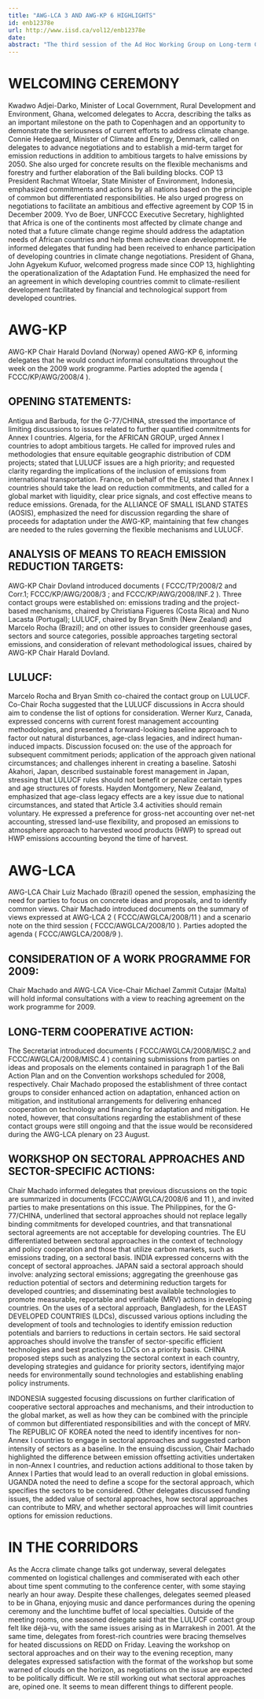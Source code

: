 ```yaml
---
title: "AWG-LCA 3 AND AWG-KP 6 HIGHLIGHTS"
id: enb12378e
url: http://www.iisd.ca/vol12/enb12378e
date: 
abstract: "The third session of the Ad Hoc Working Group on Long-term Cooperative Action under the Convention (AWG-LCA 3) and the first part of the sixth session of the Ad Hoc Working Group on Further Commitments for Annex I Parties under the Kyoto Protocol (AWG-KP 6) opened in Accra, Ghana, on Thursday morning, with a welcoming ceremony and the opening plenary of the AWG-KP . In the afternoon, delegates attended the AWG-LCA opening plenary, an in-session workshop on cooperative sectoral approaches, and a contact group on land use, land-use change and forestry (LULUCF) ."
---
```


# WELCOMING CEREMONY

Kwadwo Adjei-Darko, Minister of Local Government, Rural Development and Environment, Ghana, welcomed delegates to Accra, describing the talks as an important milestone on the path to Copenhagen and an opportunity to demonstrate the seriousness of current efforts to address climate change. Connie Hedegaard, Minister of Climate and Energy, Denmark, called on delegates to advance negotiations and to establish a mid-term target for emission reductions in addition to ambitious targets to halve emissions by 2050. She also urged for concrete results on the flexible mechanisms and forestry and further elaboration of the Bali building blocks. COP 13 President Rachmat Witoelar, State Minister of Environment, Indonesia, emphasized commitments and actions by all nations based on the principle of common but differentiated responsibilities. He also urged progress on negotiations to facilitate an ambitious and effective agreement by COP 15 in December 2009. Yvo de Boer, UNFCCC Executive Secretary, highlighted that Africa is one of the continents most affected by climate change and noted that a future climate change regime should address the adaptation needs of African countries and help them achieve clean development. He informed delegates that funding had been received to enhance participation of developing countries in climate change negotiations. President of Ghana, John Agyekum Kufuor, welcomed progress made since COP 13, highlighting the operationalization of the Adaptation Fund. He emphasized the need for an agreement in which developing countries commit to climate-resilient development facilitated by financial and technological support from developed countries.

# AWG-KP

AWG-KP Chair Harald Dovland (Norway) opened AWG-KP 6, informing delegates that he would conduct informal consultations throughout the week on the 2009 work programme. Parties adopted the agenda ( FCCC/KP/AWG/2008/4 ).

## OPENING STATEMENTS:

Antigua and Barbuda, for the G-77/CHINA, stressed the importance of limiting discussions to issues related to further quantified commitments for Annex I countries. Algeria, for the AFRICAN GROUP, urged Annex I countries to adopt ambitious targets. He called for improved rules and methodologies that ensure equitable geographic distribution of CDM projects; stated that LULUCF issues are a high priority; and requested clarity regarding the implications of the inclusion of emissions from international transportation. France, on behalf of the EU, stated that Annex I countries should take the lead on reduction commitments, and called for a global market with liquidity, clear price signals, and cost effective means to reduce emissions. Grenada, for the ALLIANCE OF SMALL ISLAND STATES (AOSIS), emphasized the need for discussion regarding the share of proceeds for adaptation under the AWG-KP, maintaining that few changes are needed to the rules governing the flexible mechanisms and LULUCF.

## ANALYSIS OF MEANS TO REACH EMISSION REDUCTION TARGETS:

AWG-KP Chair Dovland introduced documents ( FCCC/TP/2008/2 and Corr.1; FCCC/KP/AWG/2008/3 ; and FCCC/KP/AWG/2008/INF.2 ). Three contact groups were established on: emissions trading and the project-based mechanisms, chaired by Christiana Figueres (Costa Rica) and Nuno Lacasta (Portugal); LULUCF, chaired by Bryan Smith (New Zealand) and Marcelo Rocha (Brazil); and on other issues to consider greenhouse gases, sectors and source categories, possible approaches targeting sectoral emissions, and consideration of relevant methodological issues, chaired by AWG-KP Chair Harald Dovland.

## LULUCF:

Marcelo Rocha and Bryan Smith co-chaired the contact group on LULUCF. Co-Chair Rocha suggested that the LULUCF discussions in Accra should aim to condense the list of options for consideration. Werner Kurz, Canada, expressed concerns with current forest management accounting methodologies, and presented a forward-looking baseline approach to factor out natural disturbances, age-class legacies, and indirect human-induced impacts. Discussion focused on: the use of the approach for subsequent commitment periods; application of the approach given national circumstances; and challenges inherent in creating a baseline. Satoshi Akahori, Japan, described sustainable forest management in Japan, stressing that LULUCF rules should not benefit or penalize certain types and age structures of forests. Hayden Montgomery, New Zealand, emphasized that age-class legacy effects are a key issue due to national circumstances, and stated that Article 3.4 activities should remain voluntary. He expressed a preference for gross-net accounting over net-net accounting, stressed land-use flexibility, and proposed an emissions to atmosphere approach to harvested wood products (HWP) to spread out HWP emissions accounting beyond the time of harvest.

# AWG-LCA

AWG-LCA Chair Luiz Machado (Brazil) opened the session, emphasizing the need for parties to focus on concrete ideas and proposals, and to identify common views. Chair Machado introduced documents on the summary of views expressed at AWG-LCA 2 ( FCCC/AWGLCA/2008/11 ) and a scenario note on the third session ( FCCC/AWGLCA/2008/10 ). Parties adopted the agenda ( FCCC/AWGLCA/2008/9 ).

## CONSIDERATION OF A WORK PROGRAMME FOR 2009:

Chair Machado and AWG-LCA Vice-Chair Michael Zammit Cutajar (Malta) will hold informal consultations with a view to reaching agreement on the work programme for 2009.

## LONG-TERM COOPERATIVE ACTION:

The Secretariat introduced documents ( FCCC/AWGLCA/2008/MISC.2 and FCCC/AWGLCA/2008/MISC.4 ) containing submissions from parties on ideas and proposals on the elements contained in paragraph 1 of the Bali Action Plan and on the Convention workshops scheduled for 2008, respectively. Chair Machado proposed the establishment of three contact groups to consider enhanced action on adaptation, enhanced action on mitigation, and institutional arrangements for delivering enhanced cooperation on technology and financing for adaptation and mitigation. He noted, however, that consultations regarding the establishment of these contact groups were still ongoing and that the issue would be reconsidered during the AWG-LCA plenary on 23 August.

## WORKSHOP ON SECTORAL APPROACHES AND SECTOR-SPECIFIC ACTIONS:

Chair Machado informed delegates that previous discussions on the topic are summarized in documents (FCCC/AWGLCA/2008/6 and 11 ), and invited parties to make presentations on this issue. The Philippines, for the G-77/CHINA, underlined that sectoral approaches should not replace legally binding commitments for developed countries, and that transnational sectoral agreements are not acceptable for developing countries. The EU differentiated between sectoral approaches in the context of technology and policy cooperation and those that utilize carbon markets, such as emissions trading, on a sectoral basis. INDIA expressed concerns with the concept of sectoral approaches. JAPAN said a sectoral approach should involve: analyzing sectoral emissions; aggregating the greenhouse gas reduction potential of sectors and determining reduction targets for developed countries; and disseminating best available technologies to promote measurable, reportable and verifiable (MRV) actions in developing countries. On the uses of a sectoral approach, Bangladesh, for the LEAST DEVELOPED COUNTRIES (LDCs), discussed various options including the development of tools and technologies to identify emission reduction potentials and barriers to reductions in certain sectors. He said sectoral approaches should involve the transfer of sector-specific efficient technologies and best practices to LDCs on a priority basis. CHINA proposed steps such as analyzing the sectoral context in each country, developing strategies and guidance for priority sectors, identifying major needs for environmentally sound technologies and establishing enabling policy instruments.

INDONESIA suggested focusing discussions on further clarification of cooperative sectoral approaches and mechanisms, and their introduction to the global market, as well as how they can be combined with the principle of common but differentiated responsibilities and with the concept of MRV. The REPUBLIC OF KOREA noted the need to identify incentives for non-Annex I countries to engage in sectoral approaches and suggested carbon intensity of sectors as a baseline. In the ensuing discussion, Chair Machado highlighted the difference between emission offsetting activities undertaken in non-Annex I countries, and reduction actions additional to those taken by Annex I Parties that would lead to an overall reduction in global emissions. UGANDA noted the need to define a scope for the sectoral approach, which specifies the sectors to be considered. Other delegates discussed funding issues, the added value of sectoral approaches, how sectoral approaches can contribute to MRV, and whether sectoral approaches will limit countries options for emission reductions.

# IN THE CORRIDORS

As the Accra climate change talks got underway, several delegates commented on logistical challenges and commiserated with each other about time spent commuting to the conference center, with some staying nearly an hour away. Despite these challenges, delegates seemed pleased to be in Ghana, enjoying music and dance performances during the opening ceremony and the lunchtime buffet of local specialties. Outside of the meeting rooms, one seasoned delegate said that the LULUCF contact group felt like déjà-vu, with the same issues arising as in Marrakesh in 2001. At the same time, delegates from forest-rich countries were bracing themselves for heated discussions on REDD on Friday. Leaving the workshop on sectoral approaches and on their way to the evening reception, many delegates expressed satisfaction with the format of the workshop but some warned of clouds on the horizon, as negotiations on the issue are expected to be politically difficult. We re still working out what sectoral approaches are, opined one. It seems to mean different things to different people.